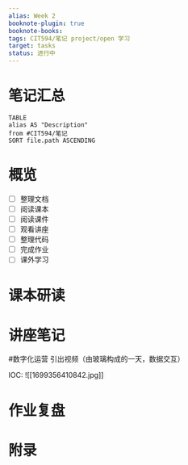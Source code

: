 ```yaml
---
alias: Week 2
booknote-plugin: true
booknote-books:
tags: CIT594/笔记 project/open 学习
target: tasks
status: 进行中
---
```


# 笔记汇总
```dataview
TABLE 
alias AS "Description"
from #CIT594/笔记
SORT file.path ASCENDING
```

# 概览
- [ ] 整理文档
- [ ] 阅读课本
- [ ] 阅读课件
- [ ] 观看讲座
- [ ] 整理代码
- [ ] 完成作业
- [ ] 课外学习

# 课本研读

# 讲座笔记
#数字化运营 引出视频（由玻璃构成的一天，数据交互）

IOC:
![[1699356410842.jpg]]


# 作业复盘

# 附录



